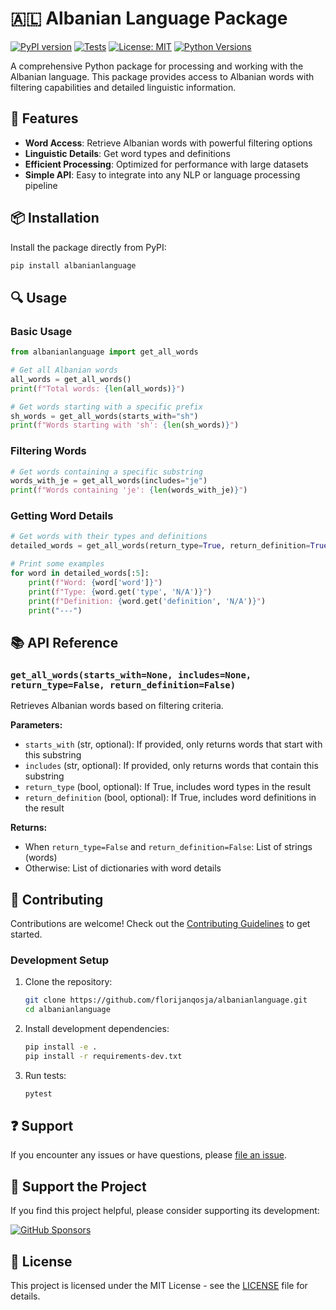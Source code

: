 # 🇦🇱 Albanian Language Package

[![PyPI version](https://img.shields.io/pypi/v/albanianlanguage.svg)](https://pypi.org/project/albanianlanguage/)
[![Tests](https://github.com/florijanqosja/albanianlanguage/actions/workflows/test.yml/badge.svg)](https://github.com/florijanqosja/albanianlanguage/actions/workflows/test.yml)
[![License: MIT](https://img.shields.io/badge/License-MIT-yellow.svg)](https://opensource.org/licenses/MIT)
[![Python Versions](https://img.shields.io/pypi/pyversions/albanianlanguage.svg)](https://pypi.org/project/albanianlanguage/)

A comprehensive Python package for processing and working with the Albanian language. This package provides access to Albanian words with filtering capabilities and detailed linguistic information.

## 🚀 Features

- **Word Access**: Retrieve Albanian words with powerful filtering options
- **Linguistic Details**: Get word types and definitions
- **Efficient Processing**: Optimized for performance with large datasets
- **Simple API**: Easy to integrate into any NLP or language processing pipeline

## 📦 Installation

Install the package directly from PyPI:

```bash
pip install albanianlanguage
```

## 🔍 Usage

### Basic Usage

```python
from albanianlanguage import get_all_words

# Get all Albanian words
all_words = get_all_words()
print(f"Total words: {len(all_words)}")

# Get words starting with a specific prefix
sh_words = get_all_words(starts_with="sh")
print(f"Words starting with 'sh': {len(sh_words)}")
```

### Filtering Words

```python
# Get words containing a specific substring
words_with_je = get_all_words(includes="je")
print(f"Words containing 'je': {len(words_with_je)}")
```

### Getting Word Details

```python
# Get words with their types and definitions
detailed_words = get_all_words(return_type=True, return_definition=True)

# Print some examples
for word in detailed_words[:5]:
    print(f"Word: {word['word']}")
    print(f"Type: {word.get('type', 'N/A')}")
    print(f"Definition: {word.get('definition', 'N/A')}")
    print("---")
```

## 📚 API Reference

### `get_all_words(starts_with=None, includes=None, return_type=False, return_definition=False)`

Retrieves Albanian words based on filtering criteria.

**Parameters:**
- `starts_with` (str, optional): If provided, only returns words that start with this substring
- `includes` (str, optional): If provided, only returns words that contain this substring
- `return_type` (bool, optional): If True, includes word types in the result
- `return_definition` (bool, optional): If True, includes word definitions in the result

**Returns:**
- When `return_type=False` and `return_definition=False`: List of strings (words)
- Otherwise: List of dictionaries with word details

## 🤝 Contributing

Contributions are welcome! Check out the [Contributing Guidelines](CONTRIBUTING.md) to get started.

### Development Setup

1. Clone the repository:
   ```bash
   git clone https://github.com/florijanqosja/albanianlanguage.git
   cd albanianlanguage
   ```

2. Install development dependencies:
   ```bash
   pip install -e .
   pip install -r requirements-dev.txt
   ```

3. Run tests:
   ```bash
   pytest
   ```

## ❓ Support

If you encounter any issues or have questions, please [file an issue](https://github.com/florijanqosja/albanianlanguage/issues).

## 🚀 Support the Project

If you find this project helpful, please consider supporting its development:

[![GitHub Sponsors](https://img.shields.io/badge/Sponsor-GitHub-ea4aaa)](https://github.com/sponsors/florijanqosja)

## 📜 License

This project is licensed under the MIT License - see the [LICENSE](LICENSE) file for details.
